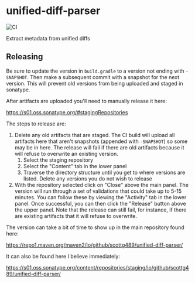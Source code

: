 # unified-diff-parser
![CI](https://github.com/ScottG489/unified-diff-parser/workflows/CI/badge.svg)

Extract metadata from unified diffs

## Releasing
Be sure to update the version in `build.gradle` to a version not ending with `-SNAPSHOT`. Then make a subsequent commit
with a snapshot for the next version. This will prevent old versions from being uploaded and staged in sonatype.

After artifacts are uploaded you'll need to manually release it here:

https://s01.oss.sonatype.org/#stagingRepositories

The steps to release are:
1. Delete any old artifacts that are staged. The CI build will upload all artifacts here that aren't snapshots
   (appended with `-SNAPSHOT`) so some may be in here. The release will fail if there are old artifacts because it
   will refuse to overwrite an existing version.
   1. Select the staging repository
   2. Select the "Content" tab in the lower panel
   3. Traverse the directory structure until you get to where versions are listed. Delete any versions you do not wish
      to release
2.  With the repository selected click on "Close" above the main panel. The version will run through a set of
    validations that could take up to 5-15 minutes. You can follow these by viewing the "Activity" tab in the lower
    panel. Once successful, you can then click the "Release" button above the upper panel. Note that the release can
    still fail, for instance, if there are existing artifacts that it will refuse to overwrite.

The version can take a bit of time to show up in the main repository found here:

https://repo1.maven.org/maven2/io/github/scottg489/unified-diff-parser/

It can also be found here I believe immediately:

https://s01.oss.sonatype.org/content/repositories/staging/io/github/scottg489/unified-diff-parser/
